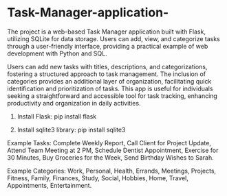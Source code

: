 # Task-Manager-application-
The project is a web-based Task Manager application built with Flask, utilizing SQLite for data storage. Users can add, view, and categorize tasks through a user-friendly interface, providing a practical example of web development with Python and SQL.

Users can add new tasks with titles, descriptions, and categorizations, fostering a structured approach to task management. The inclusion of categories provides an additional layer of organization, facilitating quick identification and prioritization of tasks. This app is useful for individuals seeking a straightforward and accessible tool for task tracking, enhancing productivity and organization in daily activities.

1. Install Flask:
pip install flask

2. Install sqlite3 library:
pip install sqlite3

Example Tasks:
Complete Weekly Report,
Call Client for Project Update,
Attend Team Meeting at 2 PM,
Schedule Dentist Appointment,
Exercise for 30 Minutes,
Buy Groceries for the Week,
Send Birthday Wishes to Sarah.

Example Categories:
Work,
Personal,
Health,
Errands,
Meetings,
Projects,
Fitness,
Family,
Finances,
Study,
Social,
Hobbies,
Home,
Travel,
Appointments,
Entertainment.
